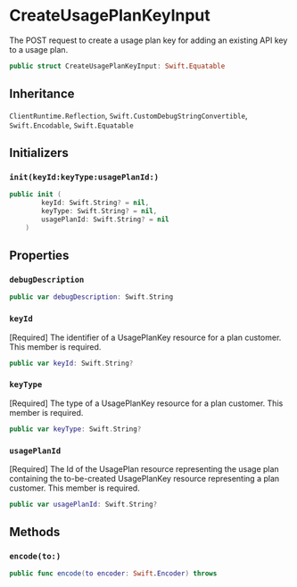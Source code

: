 # CreateUsagePlanKeyInput

The POST request to create a usage plan key for adding an existing API key to a usage plan.

``` swift
public struct CreateUsagePlanKeyInput: Swift.Equatable 
```

## Inheritance

`ClientRuntime.Reflection`, `Swift.CustomDebugStringConvertible`, `Swift.Encodable`, `Swift.Equatable`

## Initializers

### `init(keyId:keyType:usagePlanId:)`

``` swift
public init (
        keyId: Swift.String? = nil,
        keyType: Swift.String? = nil,
        usagePlanId: Swift.String? = nil
    )
```

## Properties

### `debugDescription`

``` swift
public var debugDescription: Swift.String 
```

### `keyId`

\[Required\] The identifier of a UsagePlanKey resource for a plan customer.
This member is required.

``` swift
public var keyId: Swift.String?
```

### `keyType`

\[Required\] The type of a UsagePlanKey resource for a plan customer.
This member is required.

``` swift
public var keyType: Swift.String?
```

### `usagePlanId`

\[Required\] The Id of the UsagePlan resource representing the usage plan containing the to-be-created UsagePlanKey resource representing a plan customer.
This member is required.

``` swift
public var usagePlanId: Swift.String?
```

## Methods

### `encode(to:)`

``` swift
public func encode(to encoder: Swift.Encoder) throws 
```

